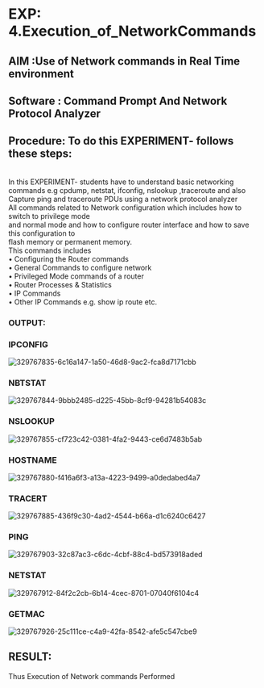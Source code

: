 # EXP: 4.Execution_of_NetworkCommands
## AIM :Use of Network commands in Real Time environment
## Software : Command Prompt And Network Protocol Analyzer
## Procedure: To do this EXPERIMENT- follows these steps:
<BR>
In this EXPERIMENT- students have to understand basic networking commands e.g cpdump, netstat, ifconfig, nslookup ,traceroute and also Capture ping and traceroute PDUs using a network protocol analyzer 
<BR>
All commands related to Network configuration which includes how to switch to privilege mode
<BR>
and normal mode and how to configure router interface and how to save this configuration to
<BR>
flash memory or permanent memory.
<BR>
This commands includes
<BR>
• Configuring the Router commands
<BR>
• General Commands to configure network
<BR>
• Privileged Mode commands of a router 
<BR>
• Router Processes & Statistics
<BR>
• IP Commands
<BR>
• Other IP Commands e.g. show ip route etc.
<BR>

### OUTPUT:
### IPCONFIG
![329767835-6c16a147-1a50-46d8-9ac2-fca8d7171cbb](https://github.com/kanishka2305/4.Execution_of_NetworkCommends/assets/113497357/61eea183-4cd2-4265-80d3-8f15210c89d8)

### NBTSTAT
![329767844-9bbb2485-d225-45bb-8cf9-94281b54083c](https://github.com/kanishka2305/4.Execution_of_NetworkCommends/assets/113497357/765cdc43-3206-4630-b05d-7b97395c8084)

### NSLOOKUP
![329767855-cf723c42-0381-4fa2-9443-ce6d7483b5ab](https://github.com/kanishka2305/4.Execution_of_NetworkCommends/assets/113497357/0d2e6f44-bbd4-4b04-b6c0-03b8ffff8183)

### HOSTNAME
![329767880-f416a6f3-a13a-4223-9499-a0dedabed4a7](https://github.com/kanishka2305/4.Execution_of_NetworkCommends/assets/113497357/fb738707-eda6-4d77-beb5-021f24b50700)

### TRACERT
![329767885-436f9c30-4ad2-4544-b66a-d1c6240c6427](https://github.com/kanishka2305/4.Execution_of_NetworkCommends/assets/113497357/d0dfe0af-b1ce-416f-8e7d-b4ad24c29b9f)

### PING
![329767903-32c87ac3-c6dc-4cbf-88c4-bd573918aded](https://github.com/kanishka2305/4.Execution_of_NetworkCommends/assets/113497357/1df69f54-16e2-4426-801d-48b3b2136bd9)

### NETSTAT
![329767912-84f2c2cb-6b14-4cec-8701-07040f6104c4](https://github.com/kanishka2305/4.Execution_of_NetworkCommends/assets/113497357/fd359234-7100-4211-a0b5-6e993501e51d)

### GETMAC
![329767926-25c111ce-c4a9-42fa-8542-afe5c547cbe9](https://github.com/kanishka2305/4.Execution_of_NetworkCommends/assets/113497357/7cfe94db-fdf3-41e6-b519-ad132e51699c)

## RESULT:

Thus Execution of Network commands Performed 
